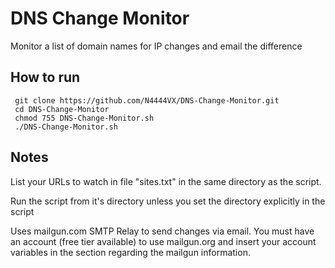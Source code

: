 # DNS Change Monitor
Monitor a list of domain names for IP changes and email the difference

## How to run
```
 git clone https://github.com/N4444VX/DNS-Change-Monitor.git
 cd DNS-Change-Monitor
 chmod 755 DNS-Change-Monitor.sh
 ./DNS-Change-Monitor.sh
```
## Notes
 List your URLs to watch in file "sites.txt" in the same directory as the script. 
 
 Run the script from it's directory unless you set the directory explicitly in the script
 
 Uses mailgun.com SMTP Relay to send changes via email. You must have an account (free tier available) to use mailgun.org and insert your account variables in the section regarding the mailgun information.

